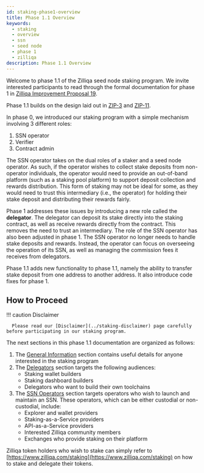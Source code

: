 ```yaml
---
id: staking-phase1-overview
title: Phase 1.1 Overview
keywords:
  - staking
  - overview
  - ssn
  - seed node
  - phase 1
  - zilliqa
description: Phase 1.1 Overview
---
```


Welcome to phase 1.1 of the Zilliqa seed node staking program. We invite
interested participants to read through the formal documentation for phase 1 in
[Zilliqa Improvement Proposal 19](https://github.com/Zilliqa/ZIP/blob/master/zips/zip-19.md).

Phase 1.1 builds on the design laid out in
[ZIP-3](https://github.com/Zilliqa/ZIP/blob/master/zips/zip-3.md) and
[ZIP-11](https://github.com/Zilliqa/ZIP/blob/master/zips/zip-11.md).

In phase 0, we introduced our staking program with a simple mechanism involving
3 different roles:

1. SSN operator
1. Verifier
1. Contract admin

The SSN operator takes on the dual roles of a staker and a seed node operator.
As such, if the operator wishes to collect stake deposits from non-operator
individuals, the operator would need to provide an out-of-band platform (such as
a staking pool platform) to support deposit collection and rewards distribution.
This form of staking may not be ideal for some, as they would need to trust this
intermediary (i.e., the operator) for holding their stake deposit and
distributing their rewards fairly.

Phase 1 addresses these issues by introducing a new role called the
**delegator**. The delegator can deposit its stake directly into the staking
contract, as well as receive rewards directly from the contract. This removes
the need to trust an intermediary. The role of the SSN operator has also been
adjusted in phase 1. The SSN operator no longer needs to handle stake deposits
and rewards. Instead, the operator can focus on overseeing the operation of its
SSN, as well as managing the commission fees it receives from delegators.

Phase 1.1 adds new functionality to phase 1.1, namely the ability to transfer
stake deposit from one address to another address. It also introduce code fixes
for phase 1.

## How to Proceed

!!! caution Disclaimer

      Please read our [Disclaimer](../staking-disclaimer) page carefully before participating in our staking program.

The next sections in this phase 1.1 documentation are organized as follows:

1. The [General Information](staking-general-information.md) section contains
   useful details for anyone interested in the staking program
1. The [Delegators](delegators/staking-delegator-overview.md) section targets the
   following audiences:
   - Staking wallet builders
   - Staking dashboard builders
   - Delegators who want to build their own toolchains
1. The [SSN Operators](ssn-operators/staking-ssn-before-you-start.md) section
   targets operators who wish to launch and maintain an SSN. These operators,
   which can be either custodial or non-custodial, include:
   - Explorer and wallet providers
   - Staking-as-a-Service providers
   - API-as-a-Service providers
   - Interested Zilliqa community members
   - Exchanges who provide staking on their platform

Zilliqa token holders who wish to stake can simply refer to
[https://www.zilliqa.com/staking](https://www.zilliqa.com/staking) on how to
stake and delegate their tokens.
